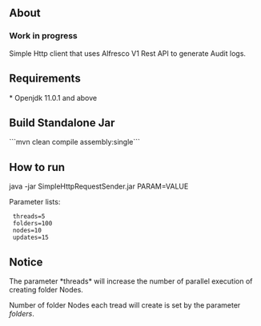 <h2>About</h2>
<h3>Work in progress</h3>
Simple Http client that uses Alfresco V1 Rest API to generate Audit logs.

<h2>Requirements</h2>
* Openjdk 11.0.1 and above

<h2>Build Standalone Jar</h2>
```mvn clean compile assembly:single```

<h2>How to run</h2>
java -jar SimpleHttpRequestSender.jar PARAM=VALUE

Parameter lists:
```
 threads=5
 folders=100
 nodes=10
 updates=15
```

<h2>Notice</h2>
The parameter *threads* will increase the number of parallel execution of creating folder Nodes.

Number of folder Nodes each tread will create is set by the parameter *folders*.